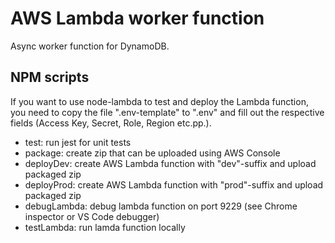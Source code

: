 # AWS Lambda worker function

Async worker function for DynamoDB.

## NPM scripts

If you want to use node-lambda to test and deploy the Lambda function, you need to copy the file ".env-template" to ".env" and fill out the respective fields (Access Key, Secret, Role, Region etc.pp.).

- test: run jest for unit tests
- package: create zip that can be uploaded using AWS Console
- deployDev: create AWS Lambda function with "dev"-suffix and upload packaged zip
- deployProd: create AWS Lambda function with "prod"-suffix and upload packaged zip
- debugLambda: debug lambda function on port 9229 (see Chrome inspector or VS Code debugger)
- testLambda: run lamda function locally
